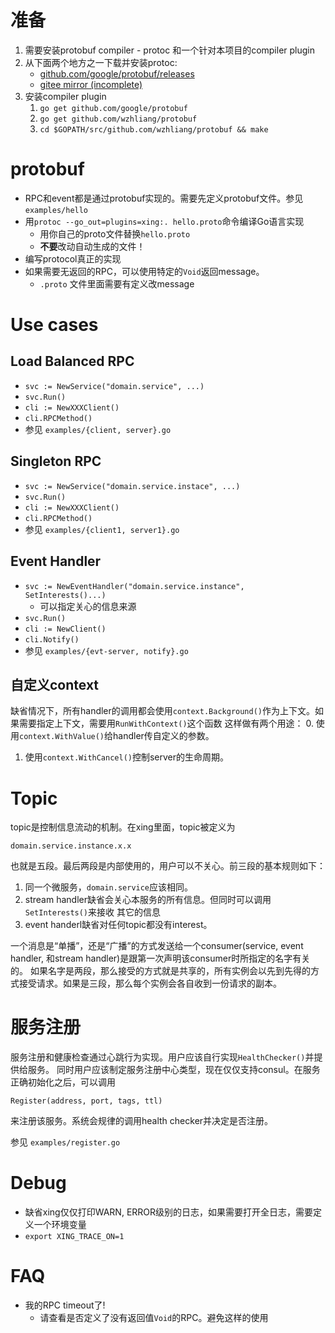 # 准备
1. 需要安装protobuf compiler - protoc 和一个针对本项目的compiler plugin
1. 从下面两个地方之一下载并安装protoc:
    * [github.com/google/protobuf/releases](https://github.com/google/protobuf/releases)
    * [gitee mirror (incomplete)](https://gitee.com/wisecloud/protobuf/attach_files)
1. 安装compiler plugin
    1. `go get github.com/google/protobuf`
    1. `go get github.com/wzhliang/protobuf`
    1. `cd $GOPATH/src/github.com/wzhliang/protobuf && make`


# protobuf
* RPC和event都是通过protobuf实现的。需要先定义protobuf文件。参见`examples/hello`
* 用`protoc --go_out=plugins=xing:. hello.proto`命令编译Go语言实现
    * 用你自己的proto文件替换`hello.proto`
    * **不要**改动自动生成的文件！
* 编写protocol真正的实现
* 如果需要无返回的RPC，可以使用特定的`Void`返回message。
    * `.proto` 文件里面需要有定义改message


# Use cases
## Load Balanced RPC
* `svc := NewService("domain.service", ...)`
* `svc.Run()`
* `cli := NewXXXClient()`
* `cli.RPCMethod()`
* 参见 `examples/{client, server}.go`

## Singleton RPC
* `svc := NewService("domain.service.instace", ...)`
* `svc.Run()`
* `cli := NewXXXClient()`
* `cli.RPCMethod()`
* 参见 `examples/{client1, server1}.go`

## Event Handler
* `svc := NewEventHandler("domain.service.instance", SetInterests()...)`
    * 可以指定关心的信息来源
* `svc.Run()`
* `cli := NewClient()`
* `cli.Notify()`
* 参见 `examples/{evt-server, notify}.go`

## 自定义context
缺省情况下，所有handler的调用都会使用`context.Background()`作为上下文。如果需要指定上下文，需要用`RunWithContext()`这个函数
这样做有两个用途：
0. 使用`context.WithValue()`给handler传自定义的参数。
1. 使用`context.WithCancel()`控制server的生命周期。


# Topic
topic是控制信息流动的机制。在xing里面，topic被定义为

    domain.service.instance.x.x

也就是五段。最后两段是内部使用的，用户可以不关心。前三段的基本规则如下：

1. 同一个微服务，`domain.service`应该相同。
1. stream handler缺省会关心本服务的所有信息。但同时可以调用`SetInterests()`来接收
   其它的信息
1. event handerl缺省对任何topic都没有interest。

一个消息是“单播”，还是“广播”的方式发送给一个consumer(service, event handler, 和stream handler)是跟第一次声明该consumer时所指定的名字有关的。
如果名字是两段，那么接受的方式就是共享的，所有实例会以先到先得的方式接受请求。如果是三段，那么每个实例会各自收到一份请求的副本。


# 服务注册
服务注册和健康检查通过心跳行为实现。用户应该自行实现`HealthChecker()`并提供给服务。
同时用户应该制定服务注册中心类型，现在仅仅支持consul。在服务正确初始化之后，可以调用

    Register(address, port, tags, ttl)

来注册该服务。系统会规律的调用health checker并决定是否注册。

参见 `examples/register.go`


# Debug
* 缺省xing仅仅打印WARN, ERROR级别的日志，如果需要打开全日志，需要定义一个环境变量
* `export XING_TRACE_ON=1`


# FAQ
* 我的RPC timeout了!
    * 请查看是否定义了没有返回值`Void`的RPC。避免这样的使用

